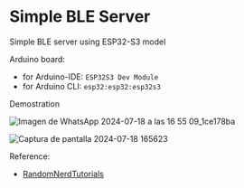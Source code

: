 # Simple BLE Server

Simple BLE server using ESP32-S3 model

Arduino board:

- for Arduino-IDE: `ESP32S3 Dev Module`
- for Arduino CLI: `esp32:esp32:esp32s3`


Demostration

![Imagen de WhatsApp 2024-07-18 a las 16 55 09_1ce178ba](https://github.com/user-attachments/assets/d3736ee6-f04b-4494-aea6-e1de805a300f)

![Captura de pantalla 2024-07-18 165623](https://github.com/user-attachments/assets/e6608c69-aeeb-4ffa-aafe-2f5a9f4b5dd7)



Reference:

- [RandomNerdTutorials](https://randomnerdtutorials.com/esp32-bluetooth-low-energy-ble-arduino-ide/)
